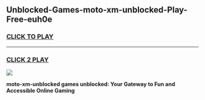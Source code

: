 
## Unblocked-Games-moto-xm-unblocked-Play-Free-euh0e
<h3>
<a href="https://premium76.site?title=moto-xm-unblocked&ref=18A1">CLICK TO PLAY</a></h3>
<hr>

<h3>
<a href="https://premium76.site?title=moto-xm-unblocked&ref=18A1">CLICK 2 PLAY</a>
  
</h3>

<a href="https://premium76.site?title=moto-xm-unblocked&ref=18A1"><img src="https://clearcache.store/games.png"></a>


**moto-xm-unblocked games unblocked: Your Gateway to Fun and Accessible Online Gaming**
